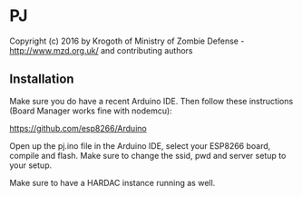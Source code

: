 PJ
===

Copyright (c) 2016 by Krogoth of
Ministry of Zombie Defense - http://www.mzd.org.uk/
and contributing authors
 
## Installation ##

Make sure you do have a recent Arduino IDE. Then follow these instructions (Board Manager works fine with nodemcu):

https://github.com/esp8266/Arduino

Open up the pj.ino file in the Arduino IDE, select your ESP8266 board, compile and flash. Make sure to change the ssid, pwd and server setup to your setup.

Make sure to have a HARDAC instance running as well.